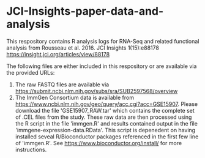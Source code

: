 # JCI-Insights-paper-data-and-analysis

This respository contains R analysis logs for RNA-Seq and related functional analysis from Rousseau et al. 2016. JCI Insights 1(15):e88178 https://insight.jci.org/articles/view/88178

The following files are either included in this respository or are available via the provided URLs:
1. The raw FASTQ files are available via https://submit.ncbi.nlm.nih.gov/subs/sra/SUB2597568/overview
2. The ImmGen Consortium data is available from https://www.ncbi.nlm.nih.gov/geo/query/acc.cgi?acc=GSE15907. Please download the file 'GSE15907_RAW.tar' which contains the complete set of .CEL files from the study. These raw data are then processed using the R script in the file 'immgen.R' and results contained output in the file 'immgene-expression-data.RData'. This script is depenedent on having installed seveal R/Bioconductor packages referenced in the first few line of 'immgen.R'. See https://www.bioconductor.org/install/ for more instructions.
